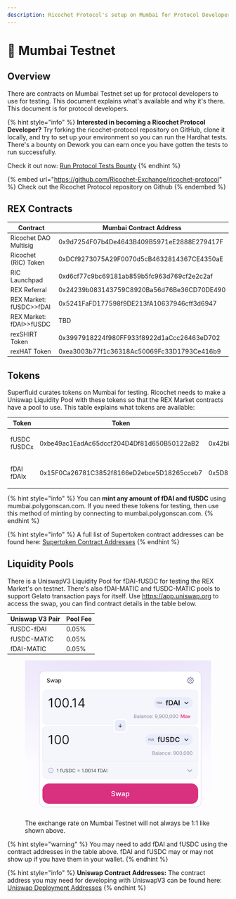 ```yaml
---
description: Ricochet Protocol's setup on Mumbai for Protocol Developers
---
```


# 🧪 Mumbai Testnet

## Overview

There are contracts on Mumbai Testnet set up for protocol developers to use for testing. This document explains what's available and why it's there. This document is for protocol developers.

{% hint style="info" %}
**Interested in becoming a Ricochet Protocol Developer?** Try forking the ricochet-protocol repository on GitHub, clone it locally, and try to set up your environment so you can run the Hardhat tests. There's a bounty on Dework you can earn once you have gotten the tests to run successfully.&#x20;

Check it out now: [Run Protocol Tests Bounty](https://app.dework.xyz/ricochet-exchange-da/onboarding-78105?taskId=1599166b-2ad6-491f-9c50-3b665630123d)
{% endhint %}

{% embed url="https://github.com/Ricochet-Exchange/ricochet-protocol" %}
Check out the Ricochet Protocol repository on Github
{% endembed %}

## REX Contracts

| Contract                | Mumbai Contract Address                    |
| ----------------------- | ------------------------------------------ |
| Ricochet DAO Multisig   | 0x9d7254F07b4De4643B409B5971eE2888E279417F |
| Ricochet (RIC) Token    | 0xDCf9273075A29F0070d5cB4632814367CE4350aE |
| RIC Launchpad           | 0xd6cf77c9bc69181ab859b5fc963d769cf2e2c2af |
| REX Referral            | 0x24239b083143759C8920Ba56d76Be36CD70DE490 |
| REX Market: fUSDC>>fDAI | 0x5241FaFD177598f9DE213fA10637946cff3d6947 |
| REX Market: fDAI>>fUSDC | TBD                                        |
| rexSHIRT Token          | 0x3997918224f980FF933f8922d1aCcc26463eD702 |
| rexHAT Token            | 0xea3003b77f1c36318Ac50069Fc33D1793Ce416b9 |

## Tokens

Superfluid curates tokens on Mumbai for testing. Ricochet needs to make a Uniswap Liquidity Pool with these tokens so that the REX Market contracts have a pool to use. This table explains what tokens are available:

| Token                   | Token                                      | Supertoken                                 |
| ----------------------- | ------------------------------------------ | ------------------------------------------ |
| <p>fUSDC <br>fUSDCx</p> | 0xbe49ac1EadAc65dccf204D4Df81d650B50122aB2 | 0x42bb40bF79730451B11f6De1CbA222F17b87Afd7 |
| <p>fDAI<br>fDAIx</p>    | 0x15F0Ca26781C3852f8166eD2ebce5D18265cceb7 | 0x5D8B4C2554aeB7e86F387B4d6c00Ac33499Ed01f |

{% hint style="info" %}
You can **mint any amount of fDAI and fUSDC** using mumbai.polygonscan.com. If you need these tokens for testing, then use this method of minting by connecting to mumbai.polygonscan.com.
{% endhint %}

{% hint style="info" %}
A full list of Supertoken contract addresses can be found here: [Supertoken Contract Addresses](https://docs.superfluid.finance/superfluid/developers/networks#test-networks)
{% endhint %}

## Liquidity Pools

There is a UniswapV3 Liquidity Pool for fDAI-fUSDC for testing the REX Market's on testnet. There's also fDAI-MATIC and fUSDC-MATIC  pools to support Gelato transaction pays for itself. Use https://app.uniswap.org to access the swap, you can find contract details in the table below.&#x20;

| Uniswap V3 Pair | Pool Fee |
| --------------- | -------- |
| fUSDC-fDAI      | 0.05%    |
| fUSDC-MATIC     | 0.05%    |
| fDAI-MATIC      | 0.05%    |

<figure><img src="../.gitbook/assets/Screen Shot 2023-03-19 at 11.27.52 AM.png" alt=""><figcaption><p>The exchange rate on Mumbai Testnet will not always be 1:1 like shown above.</p></figcaption></figure>

{% hint style="warning" %}
You may need to add fDAI and fUSDC using the contract addresses in the table above. fDAI and fUSDC may or may not show up if you have them in your wallet.
{% endhint %}

{% hint style="info" %}
**Uniswap Contract Addresses:** The contract address you may need for developing with UniswapV3 can be found here: [Uniswap Deployment Addresses](https://docs.uniswap.org/contracts/v3/reference/deployments)
{% endhint %}

